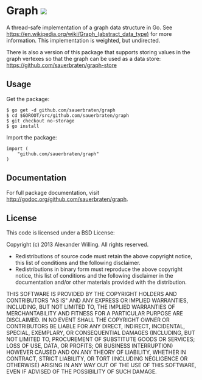 # Graph <a href="http://goci.me/project/github.com/sauerbraten/graph"><img src="http://goci.me/project/image/github.com/sauerbraten/graph" /></a>

A thread-safe implementation of a graph data structure in Go. See https://en.wikipedia.org/wiki/Graph_(abstract_data_type) for more information. This implementation is weighted, but undirected.

There is also a version of this package that supports storing values in the graph vertexes so that the graph can be used as a data store: https://github.com/sauerbraten/graph-store

## Usage

Get the package:

	$ go get -d github.com/sauerbraten/graph
	$ cd $GOROOT/src/github.com/sauerbraten/graph
	$ git checkout no-storage
	$ go install

Import the package:

	import (
		"github.com/sauerbraten/graph"
	)


## Documentation

For full package documentation, visit http://godoc.org/github.com/sauerbraten/graph.


## License

This code is licensed under a BSD License:

Copyright (c) 2013 Alexander Willing. All rights reserved.

- Redistributions of source code must retain the above copyright notice, this list of conditions and the following disclaimer.
- Redistributions in binary form must reproduce the above copyright notice, this list of conditions and the following disclaimer in the documentation and/or other materials provided with the distribution.

THIS SOFTWARE IS PROVIDED BY THE COPYRIGHT HOLDERS AND CONTRIBUTORS "AS IS" AND ANY EXPRESS OR IMPLIED WARRANTIES, INCLUDING, BUT NOT LIMITED TO, THE IMPLIED WARRANTIES OF MERCHANTABILITY AND FITNESS FOR A PARTICULAR PURPOSE ARE DISCLAIMED. IN NO EVENT SHALL THE COPYRIGHT OWNER OR CONTRIBUTORS BE LIABLE FOR ANY DIRECT, INDIRECT, INCIDENTAL, SPECIAL, EXEMPLARY, OR CONSEQUENTIAL DAMAGES (INCLUDING, BUT NOT LIMITED TO, PROCUREMENT OF SUBSTITUTE GOODS OR SERVICES; LOSS OF USE, DATA, OR PROFITS; OR BUSINESS INTERRUPTION) HOWEVER CAUSED AND ON ANY THEORY OF LIABILITY, WHETHER IN CONTRACT, STRICT LIABILITY, OR TORT (INCLUDING NEGLIGENCE OR OTHERWISE) ARISING IN ANY WAY OUT OF THE USE OF THIS SOFTWARE, EVEN IF ADVISED OF THE POSSIBILITY OF SUCH DAMAGE.
